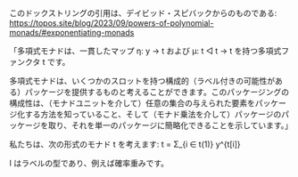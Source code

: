 このドックストリングの引用は、デイビッド・スピバックからのものである: https://topos.site/blog/2023/09/powers-of-polynomial-monads/#exponentiating-monads

「多項式モナドは、一貫したマップ η: y → t および μ: t ◁ t → t を持つ多項式ファンクタ t です。

多項式モナドは、いくつかのスロットを持つ構成的（ラベル付きの可能性がある）パッケージを提供するものと考えることができます。このパッケージングの構成性は、（モナドユニットを介して）任意の集合の与えられた要素をパッケージ化する方法を知っていること、そして（モナド乗法を介して）パッケージのパッケージを取り、それを単一のパッケージに簡略化できることを示しています。」

私たちは、次の形式のモナド t を考えます: t = Σ_{i ∈ t(1)} y^{t[i]}

I はラベルの型であり、例えば確率重みです。
